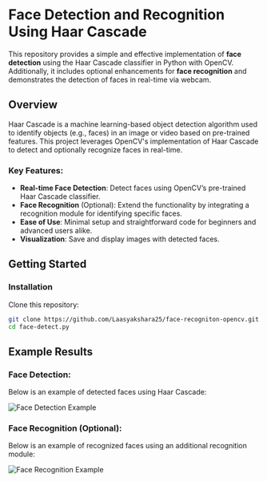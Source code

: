 # Face Detection and Recognition Using Haar Cascade

This repository provides a simple and effective implementation of **face detection** using the Haar Cascade classifier in Python with OpenCV. Additionally, it includes optional enhancements for **face recognition** and demonstrates the detection of faces in real-time via webcam.

## Overview
Haar Cascade is a machine learning-based object detection algorithm used to identify objects (e.g., faces) in an image or video based on pre-trained features. This project leverages OpenCV's implementation of Haar Cascade to detect and optionally recognize faces in real-time. 

### Key Features:
- **Real-time Face Detection**: Detect faces using OpenCV’s pre-trained Haar Cascade classifier.  
- **Face Recognition** (Optional): Extend the functionality by integrating a recognition module for identifying specific faces.  
- **Ease of Use**: Minimal setup and straightforward code for beginners and advanced users alike.  
- **Visualization**: Save and display images with detected faces.  

## Getting Started

### Installation
Clone this repository:
   ```bash
   git clone https://github.com/Laasyakshara25/face-recogniton-opencv.git
   cd face-detect.py
   ```
## Example Results

### Face Detection:
Below is an example of detected faces using Haar Cascade:

![Face Detection Example](images/face_detection_example.png)

### Face Recognition (Optional):
Below is an example of recognized faces using an additional recognition module:

![Face Recognition Example](images/face_recognition_example.png)


